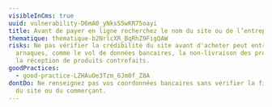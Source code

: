 ```yaml
---
visibleInCms: true
uuid: vulnerability-D6mA0_yNksS5wKR75oayi
title: Avant de payer en ligne recherchez le nom du site ou de l’entreprise
thematique: thematique-b2NrlcXR_BqRhZ9FigQAW
risks: Ne pas vérifier la crédibilité du site avant d'acheter peut entraîner des
  arnaques, comme le vol de données bancaires, la non-livraison des produits, ou
  la réception de produits contrefaits.
goodPractices:
  - good-practice-LZHAuOe3Tzm_6Jm0f_Z8A
dontDo: Ne renseignez pas vos coordonnées bancaires sans vérifier la fiabilité
  du site ou du commerçant.
---
```

